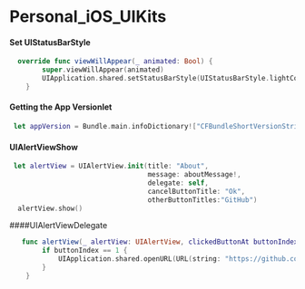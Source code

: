 # Personal_iOS_UIKits

#### Set UIStatusBarStyle
```swift
  override func viewWillAppear(_ animated: Bool) {
        super.viewWillAppear(animated)
        UIApplication.shared.setStatusBarStyle(UIStatusBarStyle.lightContent, animated: true)
    }
```

#### Getting the App Versionlet 
```swift
 let appVersion = Bundle.main.infoDictionary!["CFBundleShortVersionString"] as! String
```

#### UIAlertViewShow
```swift
 let alertView = UIAlertView.init(title: "About",
                                  message: aboutMessage!,
                                  delegate: self,
                                  cancelButtonTitle: "Ok",
                                  otherButtonTitles:"GitHub") 
  alertView.show()
```

####UIAlertViewDelegate

```swift
   func alertView(_ alertView: UIAlertView, clickedButtonAt buttonIndex: Int) {
        if buttonIndex == 1 {
            UIApplication.shared.openURL(URL(string: "https://github.com/NordicSemiconductor/IOS-nRF-Toolbox")!)
        }
    }
```
